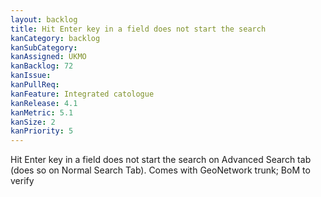 ```yaml
---
layout: backlog
title: Hit Enter key in a field does not start the search
kanCategory: backlog
kanSubCategory:
kanAssigned: UKMO
kanBacklog: 72
kanIssue:
kanPullReq:
kanFeature: Integrated catologue
kanRelease: 4.1
kanMetric: 5.1
kanSize: 2
kanPriority: 5
---
```

Hit Enter key in a field does not start the search on Advanced Search tab (does so on Normal Search Tab). Comes with GeoNetwork trunk; BoM to verify
